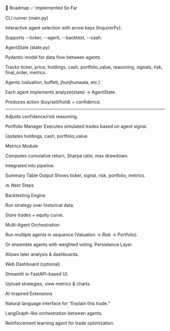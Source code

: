 🚀 Roadmap
✅ Implemented So Far

CLI runner (main.py)

Interactive agent selection with arrow keys (InquirerPy).

Supports --ticker, --agent, --backtest, --cash.

AgentState (state.py)

Pydantic model for data flow between agents.

Tracks ticker, price, holdings, cash, portfolio_value, reasoning, signals, risk, final_order, metrics.

Agents (valuation, buffett, jhunjhunwala, etc.)

Each agent implements analyze(state) → AgentState.

Produces action (buy/sell/hold) + confidence.

---


Adjusts confidence/risk reasoning.

Portfolio Manager
Executes simulated trades based on agent signal.

Updates holdings, cash, portfolio_value.

Metrics Module

Computes cumulative return, Sharpe ratio, max drawdown.

Integrated into pipeline.

Summary Table Output
Shows ticker, signal, risk, portfolio, metrics.

🔜 Next Steps

Backtesting Engine

Run strategy over historical data.


Store trades + equity curve.


Multi-Agent Orchestration

Run multiple agents in sequence (Valuation → Risk → Portfolio).

Or ensemble agents with weighted voting.
Persistence Layer

Allows later analysis & dashboards.

Web Dashboard (optional)

Streamlit or FastAPI-based UI.

Upload strategies, view metrics & charts.

AI-Inspired Extensions

Natural language interface for “Explain this trade.”

LangGraph-like orchestration between agents.

Reinforcement learning agent for trade optimization.